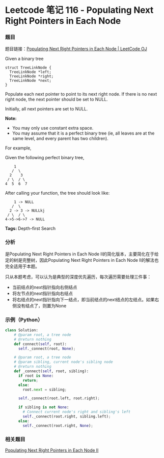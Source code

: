 # Leetcode 笔记 116 - Populating Next Right Pointers in Each Node

### 题目

题目链接：[Populating Next Right Pointers in Each Node | LeetCode OJ](https://oj.leetcode.com/problems/populating-next-right-pointers-in-each-node/)

Given a binary tree

    struct TreeLinkNode {
      TreeLinkNode *left;
      TreeLinkNode *right;
      TreeLinkNode *next;
    }

Populate each next pointer to point to its next right node. If there is no next right node, the next pointer should be set to NULL.

Initially, all next pointers are set to NULL.

**Note:**

+ You may only use constant extra space.
+ You may assume that it is a perfect binary tree (ie, all leaves are at the same level, and every parent has two children).

For example,

Given the following perfect binary tree,

        1
       /  \
      2    3
     / \  / \
    4  5  6  7

After calling your function, the tree should look like:

        1 -> NULL
       /  \
      2 -> 3 -> NULLkj
     / \  / \
    4->5->6->7 -> NULL

**Tags:** Depth-first Search

### 分析

是Populating Next Right Pointers in Each Node II的简化版本，主要简化在于给定的树是完整树，因此Populating Next Right Pointers in Each Node II的解法也完全适用于本题。

只从本题考虑，可以认为是典型的深度优先遍历，每次遍历需要处理三件事：

+ 当前结点的next指针指向右侧结点
+ 将左节点的next指针指向右结点
+ 将右结点的next指针指向下一结点，即当前结点的next结点的左结点。如果右侧没有结点了，则置为None

### 示例（Python）

```python
class Solution:
    # @param root, a tree node
    # @return nothing
    def connect(self, root):
      self._connect(root, None);

    # @param root, a tree node
    # @param sibling, current node's sibling node
    # @return nothing
    def _connect(self, root, sibling):
      if root is None:
        return;
      else:
        root.next = sibling;

      self._connect(root.left, root.right);

      if sibling is not None:
        # Connect current node's right and sibling's left
        self._connect(root.right, sibling.left);
      else:
        self._connect(root.right, None);
```
### 相关题目

[Populating Next Right Pointers in Each Node II](117.Populating.Next.Right.Pointers.in.Each.Node.II.md)
